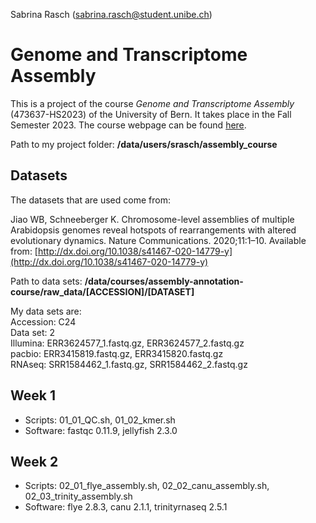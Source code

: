 Sabrina Rasch (sabrina.rasch@student.unibe.ch)

# Genome and Transcriptome Assembly

This is a project of the course *Genome and Transcriptome Assembly* (473637-HS2023) of the University of Bern. It takes place in the Fall Semester 2023. The course webpage can be found [here](https://docs.pages.bioinformatics.unibe.ch/assembly-annotation-course/).


Path to my project folder: **/data/users/srasch/assembly_course**

## Datasets

The datasets that are used come from:

Jiao WB, Schneeberger K. Chromosome-level assemblies of multiple Arabidopsis genomes reveal hotspots of rearrangements with altered evolutionary dynamics. Nature Communications. 2020;11:1–10. Available from: [http://dx.doi.org/10.1038/s41467-020-14779-y](http://dx.doi.org/10.1038/s41467-020-14779-y)

Path to data sets: **/data/courses/assembly-annotation-course/raw_data/[ACCESSION]/[DATASET]**

My data sets are: <br>
Accession: C24 <br>
Data set: 2 <br>
Illumina: ERR3624577_1.fastq.gz, ERR3624577_2.fastq.gz <br>
pacbio: ERR3415819.fastq.gz, ERR3415820.fastq.gz <br>
RNAseq: SRR1584462_1.fastq.gz, SRR1584462_2.fastq.gz

## Week 1

* Scripts: 01_01_QC.sh, 01_02_kmer.sh
* Software: fastqc 0.11.9, jellyfish 2.3.0

## Week 2

* Scripts: 02_01_flye_assembly.sh, 02_02_canu_assembly.sh, 02_03_trinity_assembly.sh
* Software: flye 2.8.3, canu 2.1.1, trinityrnaseq 2.5.1